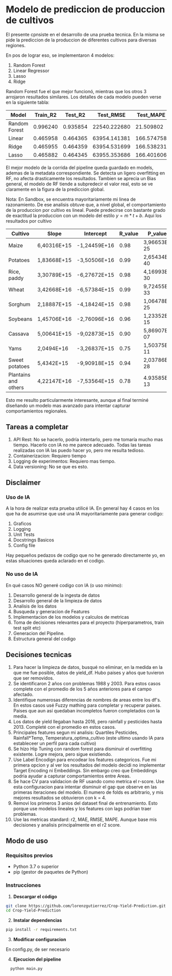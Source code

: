 # Modelo de prediccion de produccion de cultivos

El presente cpnsiste en el desarrollo de una prueba tecnica. En la misma se pide la prediccion de la produccion de diferentes cultivos para diversas regiones.

En pos de lograr eso, se implementaron 4 modelos:

1. Random Forest
2. Linear Regressor
3. Lasso
4. Ridge

Random Forest fue el que mejor funcionó, mientras que los otros 3 arrojaron resultados similares. Los detalles de cada modelo pueden verse en la siguiente tabla:

| Model         | Train_R2 | Test_R2  | Test_RMSE     | Test_MAPE   | Bias_pct       |
|---------------|----------|----------|---------------|-------------|----------------|
| Random Forest | 0.996240 | 0.935854 | 22540.222680  | 21.509802   | -6718.53      |
| Linear        | 0.465958 | 0.464365 | 63954.141381  | 166.574758  | -10316.003336  |
| Ridge         | 0.465955 | 0.464359 | 63954.531699  | 166.538231  | -10317.469999  |
| Lasso         | 0.465882 | 0.464345 | 63955.353686  | 166.401606  | -10324.215008  |

El mejor modelo de la corrida del pipeline queda guardado en models, ademas de la metadata correspondiente. Se detecta un ligero overfitting en RF, no afecta drasticamente los resultados. Tambien se aprecia un Bias general, el modelo de RF tiende a subpredecir el valor real, esto se ve claramente en la figura de la prediccion global.

Nota: En Sandbox, se encuentra mayoritariamente mi linea de razonamiento. De ese analisis obtuve que, a nivel global, el comportamiento de la produccion por cultivo es lineal. Puede predecirse con bastante grado de exactitud la produccion con un modelo del estilo $y = m*t + b$. Aqui los resultados por cultivo

| Cultivo              | Slope       | Intercept    | R_value     | P_value     |
|----------------------|-------------|--------------|-------------|-------------|
| Maize                | 6,40316E+15 | -1,24459E+16 | 0.98        | 3,96653E-25 |
| Potatoes             | 1,83668E+15 | -3,50506E+16 | 0.99        | 2,65434E-40 |
| Rice, paddy          | 3,30789E+15 | -6,27672E+15 | 0.98        | 4,16993E-30 |
| Wheat                | 3,42668E+16 | -6,57384E+15 | 0.99        | 9,72455E-33 |
| Sorghum              | 2,18887E+15 | -4,18424E+15 | 0.98        | 1,06478E-25 |
| Soybeans             | 1,45706E+16 | -2,76096E+16 | 0.96        | 1,23352E-15 |
| Cassava              | 5,00641E+15 | -9,02873E+15 | 0.90        | 5,86907E-07 |
| Yams                 | 2,0494E+16  | -3,26837E+15 | 0.75        | 1,50375E-11 |
| Sweet potatoes       | 5,4342E+15  | -9,90918E+15 | 0.94        | 2,03786E-28 |
| Plantains and others | 4,22147E+16 | -7,53564E+15 | 0.78        | 4.93585E-13 |

Esto me resulto particularmente interesante, aunque al final terminé diseñando un modelo mas avanzado para intentar capturar comportamientos regionales. 

## Tareas a completar

1. API Rest: No se hacerlo, podría intentarlo, pero me tomaría mucho mas tiempo. Hacerlo con IA no me parece adecuado. Todas las tareas realizadas con IA las puedo hacer yo, pero me resulta tedioso.
2. Containerizacion: Requiero tiempo
3. Logging de experimentos: Requiero mas tiempo.
4. Data versioning: No se que es esto.

## Disclaimer

### Uso de IA

A la hora de realizar esta prueba utilicé IA. En general hay 4 casos en los que ha de asumirse que usé una IA mayoritariamente para generar codigo:

1. Graficos
2. Logging
3. Unit Tests
4. Docstrings Basicos
5. Config file

Hay pequeños pedazos de codigo que no he generado directamente yo, en estas situaciones queda aclarado en el codigo.

### No uso de IA

En qué casos NO generé codigo con IA (o uso minimo):

1. Desarrollo general de la ingesta de datos
2. Desarrollo general de la limpieza de datos
3. Analisis de los datos
4. Busqueda y generacion de Features
5. Implementacion de los modelos y calculos de metricas
6. Toma de decisiones relevantes para el proyecto (hiperparametros, train test split etc)
7. Generacion del Pipeline.
8. Estructura general del codigo


## Decisiones tecnicas

1. Para hacer la limpieza de datos, busqué no eliminar, en la medida en la que me fue posible, datos de yield_df. Hubo paises y años que tuvieron que ser removidos.
2. Se identificaron 2 años con problemas 1988 y 2003. Para estos casos complete con el promedio de los 5 años anteriores para el campo afectado.
3. Identifique numerosas diferencias de nombres de areas entre los df's. En estos casos usé Fuzzy mathing para completar y recuperar paises. Paises que aun así quedaban incompletos fueron completados con la media.
4. Los datos de yield llegaban hasta 2016, pero rainfall y pesticides hasta 2013. Completé con el promedio en estos casos.
5. Principales features segun mi analisis: Quartiles Pesticides, Rainfall*Temp, Temperatura_optima_cultivo (este ultimo usando IA para estableceer un perfil para cada cultivo)
6. Se hizo Hip Tuning con random forest para disminuir el overfitting existente. Logre mejora, pero sigue existiendo.
7. Use Label Encodign para encodear los features categoricos. Fue mi primera opcion y al ver los resultados del modelo decidi no implementar Target Encoding ni Embeddings. Sin embargo creo que Embeddings podria ayudar a capturar comportamientos entre Areas.
8. Se hace CV para validacion de RF usando como metrica el r-score. Use esta configuracion para intentar disminuir el gap que observe en las primeras iteraciones del modelo. El numero de folds es arbitrario, y mis mejores resultados se obtuvieron con k = 4.
9. Removi los primeros 3 anios del dataset final de entrenamiento. Esto porque use modelos lineales y los features con lags podrian traer problemas.
10. Use las metricas standard: r2, MAE, RMSE, MAPE. Aunque base mis decisiones y analisis principalmente en el r2 score.

## Modo de uso

### Requisitos previos

- Python 3.7 o superior
- pip (gestor de paquetes de Python)

### Instrucciones

1. **Descargar el código**

  ```bash
  git clone https://github.com/lorenzgutierrez/Crop-Yield-Prediction.git
  cd Crop-Yield-Prediction
  ```
  
2. **Instalar dependencias**

  ```bash
  pip install -r requirements.txt
  ```

3. **Modificar configuracion**

 En config.py, de ser necesario

4. **Ejecucion del pipeline**

 ```bash
   python main.py
```





